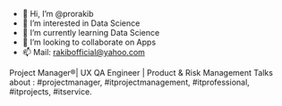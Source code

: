 - 👋 Hi, I’m @prorakib
- 👀 I’m interested in Data Science 
- 🌱 I’m currently learning Data Science
- 💞️ I’m looking to collaborate on Apps
- 📫 Mail: rakibofficial@yahoo.com

Project Manager®| UX QA Engineer | Product & Risk Management Talks about : #projectmanager, #itprojectmanagement, #itprofessional, #itprojects, #itservice.

<!---
prorakib/prorakib is a ✨ special ✨ repository because its `README.md` (this file) appears on your GitHub profile.
You can click the Preview link to take a look at your changes.
--->
